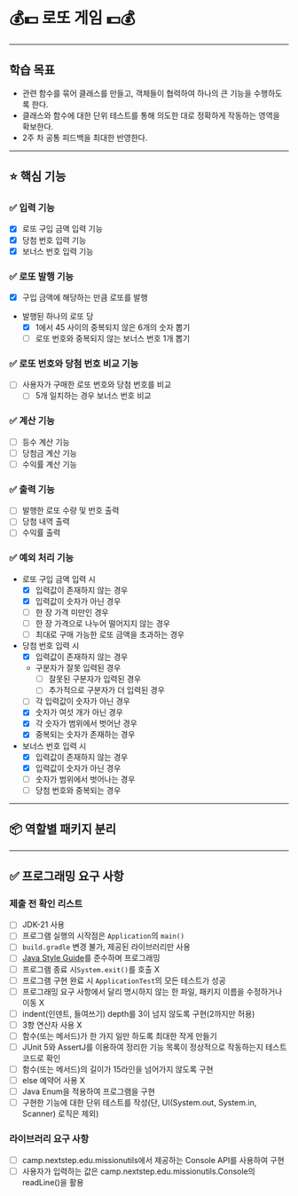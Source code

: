 # 💰💵 로또 게임 💵💰

***

## 학습 목표

- 관련 함수를 묶어 클래스를 만들고, 객체들이 협력하여 하나의 큰 기능을 수행하도록 한다.
- 클래스와 함수에 대한 단위 테스트를 통해 의도한 대로 정확하게 작동하는 영역을 확보한다.
- 2주 차 공통 피드백을 최대한 반영한다.

***

## ⭐️ 핵심 기능

### ✅ 입력 기능

- [x] 로또 구입 금액 입력 기능
- [x] 당첨 번호 입력 기능
- [x] 보너스 번호 입력 기능

### ✅ 로또 발행 기능

- [x] 구입 금액에 해당하는 만큼 로또를 발행
- 발행된 하나의 로또 당
    - [x] 1에서 45 사이의 중복되지 않은 6개의 숫자 뽑기
    - [ ] 로또 번호와 중복되지 않는 보너스 번호 1개 뽑기

### ✅ 로또 번호와 당첨 번호 비교 기능

- [ ] 사용자가 구매한 로또 번호와 당첨 번호를 비교
    - [ ] 5개 일치하는 경우 보너스 번호 비교

### ✅ 계산 기능

- [ ] 등수 계산 기능
- [ ] 당첨금 계산 기능
- [ ] 수익률 계산 기능

### ✅ 출력 기능

- [ ] 발행한 로또 수량 및 번호 출력
- [ ] 당첨 내역 출력
- [ ] 수익률 출력

### ✅ 예외 처리 기능

- 로또 구입 금액 입력 시
    - [x] 입력값이 존재하지 않는 경우
    - [x] 입력값이 숫자가 아닌 경우
    - [ ] 한 장 가격 미만인 경우
    - [ ] 한 장 가격으로 나누어 떨어지지 않는 경우
    - [ ] 최대로 구매 가능한 로또 금액을 초과하는 경우

- 당첨 번호 입력 시
    - [x] 입력값이 존재하지 않는 경우
    - 구분자가 잘못 입력된 경우
        - [ ] 잘못된 구분자가 입력된 경우
        - [ ] 추가적으로 구분자가 더 입력된 경우
    - [ ] 각 입력값이 숫자가 아닌 경우
    - [x] 숫자가 여섯 개가 아닌 경우
    - [x] 각 숫자가 범위에서 벗어난 경우
    - [x] 중복되는 숫자가 존재하는 경우

- 보너스 번호 입력 시
    - [x] 입력값이 존재하지 않는 경우
    - [x] 입력값이 숫자가 아닌 경우
    - [ ] 숫자가 범위에서 벗어나는 경우
    - [ ] 당첨 번호와 중복되는 경우

***

## 📦 역할별 패키지 분리

***

## ✅ 프로그래밍 요구 사항

### 제출 전 확인 리스트

- [ ] JDK-21 사용
- [ ] 프로그램 실행의 시작점은 `Application`의 `main()`
- [ ] `build.gradle` 변경 불가, 제공된 라이브러리만 사용
- [ ] [Java Style Guide](https://github.com/woowacourse/woowacourse-docs/tree/main/styleguide/java)를 준수하며 프로그래밍
- [ ] 프로그램 종료 시`System.exit()`를 호출 X
- [ ] 프로그램 구현 완료 시 `ApplicationTest`의 모든 테스트가 성공
- [ ] 프로그래밍 요구 사항에서 달리 명시하지 않는 한 파일, 패키지 이름을 수정하거나 이동 X
- [ ] indent(인덴트, 들여쓰기) depth를 3이 넘지 않도록 구현(2까지만 허용)
- [ ] 3항 연산자 사용 X
- [ ] 함수(또는 메서드)가 한 가지 일만 하도록 최대한 작게 만들기
- [ ] JUnit 5와 AssertJ를 이용하여 정리한 기능 목록이 정상적으로 작동하는지 테스트 코드로 확인
- [ ] 함수(또는 메서드)의 길이가 15라인을 넘어가지 않도록 구현
- [ ] else 예약어 사용 X
- [ ] Java Enum을 적용하여 프로그램을 구현
- [ ] 구현한 기능에 대한 단위 테스트를 작성(단, UI(System.out, System.in, Scanner) 로직은 제외)

### 라이브러리 요구 사항

- [ ] camp.nextstep.edu.missionutils에서 제공하는 Console API를 사용하여 구현
- [ ] 사용자가 입력하는 값은 camp.nextstep.edu.missionutils.Console의 readLine()을 활용

